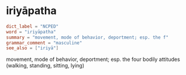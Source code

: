 # iriyāpatha

``` toml
dict_label = "NCPED"
word = "iriyāpatha"
summary = "movement, mode of behavior, deportment; esp. the f"
grammar_comment = "masculine"
see_also = ["iriyā"]
```

movement, mode of behavior, deportment; esp. the four bodily attitudes (walking, standing, sitting, lying)

